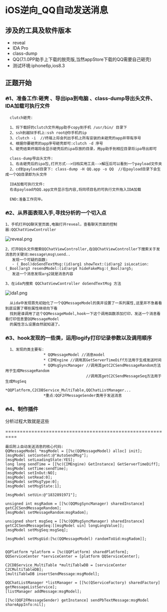  iOS逆向_QQ自动发送消息
===================================


涉及的工具及软件版本
-----------------------------------
* reveal
* IDA Pro
* class-dump
* QQ(7.1.0PP助手上下载的脱壳版,当然appStore下载的QQ需要自己砸壳)
* 测试环境:iphone6p,ios8.3

正题开始
-----------------------------------
### 🔥1、准备工作:砸壳 、导出ipa到电脑 、class-dump导出头文件、IDA加载可执行文件
      clutch砸壳:
      
      1、将下载好的clutch文件用pp助手copy到手机 /usr/bin/ 目录下
      2、ssh到越狱手机上:ssh root@你手机的ip
      3、clutch -i  //终端上将会列出手机上所有安装的未砸壳的app并带有序号
      4、根据你要砸壳的app序号砸壳即可:clutch -d 序号
      5、砸壳结束终端将会显示砸壳后的ipa存放的目录，用pp助手到相应目录将ipa导出即可
      
      class-dump导出头文件:
      1、右击砸壳后的ipa包,打开方式-->归档实用工具-->解压后可以看到一个payload文件夹
      2、cd到payload目录下: class-dump -H QQ.app -o QQ  //在payload目录下会生成一个QQ目录即为头文件
      
      IDA加载可执行文件:
      右击payload内QQ.app文件显示包内容,将同项目名的可执行文件拖入IDA加载
      
      END:准备工作完毕。
        

### 🔥2、从界面表现入手,寻找分析的一个切入点
    1、手机打开QQ聊天室页面,电脑打开reveal，查看聊天页面的控制器:QQChatViewController
   ![reveal.png](https://github.com/ShawnJiFreeMan/AutoSendQQMsg/tree/master/image/reveal.png)
    
    2、打开QQ头文件搜索QQChatViewController,在QQChatViewController下搜索关于发消息的关键词:message\msg\send..
       发现一个可疑的函数:
       - (_Bool)doSendTextMsg:(id)arg1 showText:(id)arg2 isLocation:(_Bool)arg3 resendModel:(id)arg4 hideFakeMsg:(_Bool)arg5;
       发送一个消息发现arg2就是消息内容
       
    3、在ida内搜索 QQChatViewController doSendTextMsg 方法
   ![ida1.png](https://github.com/ShawnJiFreeMan/AutoSendQQMsg/tree/master/image/ida1.png)  
      
      从ida中发现首先初始化了一个QQMessageModel的类并设置了一系列属性,这里并不急着看到底设置了哪些属性继续向下看
      找到是谁调用了这个QQMessageModel,hook一下这个调用函数添加打印，发送一个消息看看打印信息里QQMessageModel
      的属性怎么设置自然就知道了。
### 🔥3、hook发现的一些类，运用logify打印记录参数以及调用顺序
      1、发现的类主要有:
                     * QQMessageModel //消息model
                     * CIMEngine //调用其GetServerTimeDiff方法用于生成发送时间
                     * QQMsgSyncManager //调用其getC2CSendMessageRandom方法用于生成MessageRandom
                                        //调用其getC2CSendMessageSeq方法用于生成MsgSeq
                     *QQPlatform,C2CDBService_MultiTable,QQChatListManager...
                     *重点:QQF2FMessageSender类用于发送消息
### 🔥4、制作插件


分析过程大致就是这些

==========================================================
 
    最后附上自动发送消息的核心代码:
    QQMessageModel *msgModel = [[%c(QQMessageModel) alloc] init];
    [msgModel setContent:@"AutoSendMsg"];
    [msgModel setLoadingState:YES];
    long long sendTime = [[%c(CIMEngine) GetInstance] GetServerTimeDiff];
    [msgModel setTime:sendTime];
    [msgModel setInOut:NO];
    [msgModel setRead:0];
    [msgModel setMsgType:0];
    [msgModel setMsgState:1];
    
    [msgModel setUin:@"1832891971"];
    
    unsigned int msgRadom = [[%c(QQMsgSyncManager) sharedInstance] getC2CSendMessageRandom];
    [msgModel setMessageRandom:msgRadom];
    
    unsigned short msgSeq = [[%c(QQMsgSyncManager) sharedInstance] getC2CSendMessageSeq:[[msgModel uin] longLongValue]];
    [msgModel setMsgSeq:msgSeq];
    
    [msgModel setMsgUid:[%c(QQMessageModel) randomToUid:msgRadom]];
    
    
    QQPlatform *platform = [%c(QQPlatform) sharedPlatform];
    QQServiceCenter *serviceCenter = [platform QQServiceCenter];
    
    C2CDBService_MultiTable *multiTablwDB = [serviceCenter C2CMultiTableDB];
    [multiTablwDB insertSendMessage:msgModel];
    
    QQChatListManager *listManager = [[%c(QServiceFactory) sharedFactory] getMessageListService];
    [listManager addMessage:msgModel];
    
    [[%c(QQF2FMessageSender) getInstance] sendPbTextMessage:msgModel shareAppInfo:nil];
      
    
